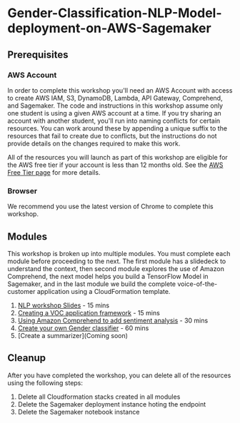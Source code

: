 # Gender-Classification-NLP-Model-deployment-on-AWS-Sagemaker

## Prerequisites

### AWS Account

In order to complete this workshop you'll need an AWS Account with access to create AWS IAM, S3, DynamoDB, Lambda, API Gateway, Comprehend, and Sagemaker. The code and instructions in this workshop assume only one student is using a given AWS account at a time. If you try sharing an account with another student, you'll run into naming conflicts for certain resources. You can work around these by appending a unique suffix to the resources that fail to create due to conflicts, but the instructions do not provide details on the changes required to make this work.

All of the resources you will launch as part of this workshop are eligible for the AWS free tier if your account is less than 12 months old. See the [AWS Free Tier page](https://aws.amazon.com/free/) for more details.

### Browser

We recommend you use the latest version of Chrome to complete this workshop.

## Modules

This workshop is broken up into multiple modules. You must complete each module before proceeding to the next. The first module has a slidedeck to understand the context, then second module explores the use of Amazon Comprehend, the next model helps you build a TensorFlow Model in Sagemaker, and in the last module we build the complete voice-of-the-customer application using a CloudFormation template. 

1. [NLP workshop Slides](Presentation-AWS-NLP-workshop.pptx) - 15 mins
2. [Creating a VOC application framework](1_VocFramework) - 15 mins
3. [Using Amazon Comprehend to add sentiment analysis](2_SentimentAnalysis) - 30 mins
4. [Create your own Gender classifier](3_GenderClassification) - 60 mins
5. [Create a summarizer](Coming soon)

## Cleanup
After you have completed the workshop, you can delete all of the resources using the following steps:
1. Delete all Cloudformation stacks created in all modules
2. Delete the Sagemaker deployment instance hoting the endpoint
3. Delete the Sagemaker notebook instance
